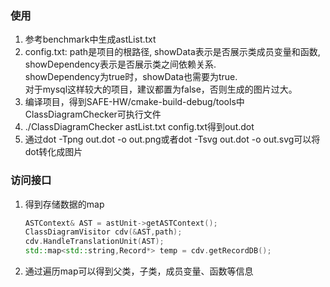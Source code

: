 ### 使用
1. 参考benchmark中生成astList.txt
2. config.txt: path是项目的根路径, showData表示是否展示类成员变量和函数, showDependency表示是否展示类之间依赖关系.  
showDependency为true时，showData也需要为true.  
对于mysql这样较大的项目，建议都置为false，否则生成的图片过大。
3. 编译项目，得到SAFE-HW/cmake-build-debug/tools中ClassDiagramChecker可执行文件
4. ./ClassDiagramChecker astList.txt config.txt得到out.dot
5. 通过dot -Tpng out.dot -o out.png或者dot -Tsvg out.dot -o out.svg可以将dot转化成图片

### 访问接口
1. 得到存储数据的map 
   ``` C++
   ASTContext& AST = astUnit->getASTContext();
   ClassDiagramVisitor cdv(&AST,path);
   cdv.HandleTranslationUnit(AST);
   std::map<std::string,Record*> temp = cdv.getRecordDB();
   ``` 
2. 通过遍历map可以得到父类，子类，成员变量、函数等信息
